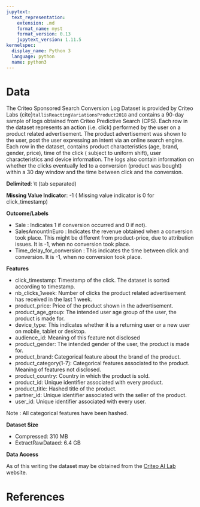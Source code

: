 ```yaml
---
jupytext:
  text_representation:
    extension: .md
    format_name: myst
    format_version: 0.13
    jupytext_version: 1.11.5
kernelspec:
  display_name: Python 3
  language: python
  name: python3
---
```


# Data
The Criteo Sponsored Search Conversion Log Dataset is provided by Criteo Labs {cite}`tallisReactingVariationsProduct2018` and contains a 90-day sample of logs obtained from Criteo Predictive Search (CPS). Each row in the dataset represents an action (i.e. click) performed by the user on a product related advertisement. The product advertisement was shown to the user, post the user expressing an intent via an online search engine.  Each row in the dataset, contains product characteristics (age, brand, gender, price), time of the click ( subject to uniform shift), user characteristics and device information. The logs also contain information on whether the clicks eventually led to a conversion (product was bought) within a 30 day window and the time between click and the conversion.

**Delimited**: \t (tab separated)

**Missing Value Indicator**: -1 ( Missing value indicator is 0 for click_timestamp)

**Outcome/Labels**
- Sale : Indicates 1 if conversion occurred and 0 if not).
- SalesAmountInEuro : Indicates the revenue obtained when a conversion took place. This might be different from product-price, due to attribution issues. It is -1, when no conversion took place.
- Time_delay_for_conversion : This indicates the time between click and conversion. It is -1, when no conversion took place.

**Features**
- click_timestamp: Timestamp of the click. The dataset is sorted according to timestamp.
- nb_clicks_1week: Number of clicks the product related advertisement has received in the last 1 week.
- product_price: Price of the product shown in the advertisement.
- product_age_group: The intended user age group of the user, the product is made for.
- device_type: This indicates whether it is a returning user or a new user on mobile, tablet or desktop.
- audience_id:  Meaning of this feature not disclosed
- product_gender: The intended gender of the user, the product is made for.
- product_brand: Categorical feature about the brand of the product.
- product_category(1-7): Categorical features associated to the product. Meaning of features not disclosed.
- product_country: Country in which the product is sold.
- product_id: Unique identifier associated with every product.
- product_title: Hashed title of the product.
- partner_id: Unique identifier associated with the seller of the product.
- user_id: Unique identifier associated with every user.

Note : All categorical features have been hashed.

**Dataset Size**
  - Compressed: 310 MB
  - ExtractRawDataed: 6.4 GB

**Data Access**

As of this writing the dataset may be obtained from the [Criteo AI Lab](http://ailab.criteo.com/criteo-sponsored-search-conversion-log-dataset/) website.

# References
```{bibliography}
```